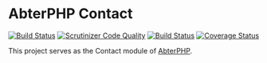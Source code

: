 # AbterPHP Contact

[![Build Status](https://travis-ci.com/abterphp/contact.svg?branch=master)](https://travis-ci.com/abterphp/contact)
[![Scrutinizer Code Quality](https://scrutinizer-ci.com/g/abterphp/contact/badges/quality-score.png?b=master)](https://scrutinizer-ci.com/g/abterphp/contact/?branch=master)
[![Build Status](https://scrutinizer-ci.com/g/abterphp/contact/badges/build.png?b=master)](https://scrutinizer-ci.com/g/abterphp/contact/build-status/master)
[![Coverage Status](https://coveralls.io/repos/github/abterphp/contact/badge.svg)](https://coveralls.io/github/abterphp/contact)

This project serves as the Contact module of [AbterPHP](https://github.com/abtercms/abterphp).
